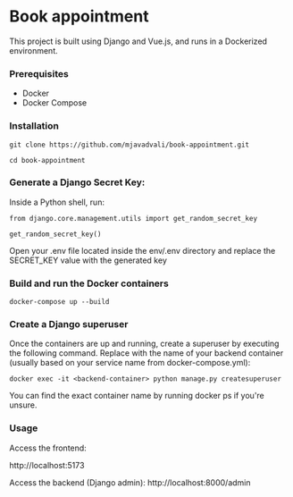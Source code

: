 <h1>Book appointment</h1>
This project is built using Django and Vue.js, and runs in a Dockerized environment.

<h3>Prerequisites</h3>
<ul>
	<li>Docker</li>
	<li>Docker Compose</li>
</ul>

<h3>Installation</h3>

``` git clone https://github.com/mjavadvali/book-appointment.git ```

```cd book-appointment```

<h3>Generate a Django Secret Key:</h3>

Inside a Python shell, run:

```from django.core.management.utils import get_random_secret_key ```

```get_random_secret_key()```


<p>
	Open your .env file located inside the env/.env directory and replace the SECRET_KEY value with the generated key
</p>

<h3>
	Build and run the Docker containers
</h3>

```docker-compose up --build```
<h3>
Create a Django superuser	
</h3>


Once the containers are up and running, create a superuser by executing the following command. Replace <backend-container> with the name of your backend container (usually based on your service name from docker-compose.yml):
```
docker exec -it <backend-container> python manage.py createsuperuser
```
You can find the exact container name by running docker ps if you're unsure.

<h3>
Usage
</h3>
Access the frontend: 

http://localhost:5173

Access the backend (Django admin): 
http://localhost:8000/admin
